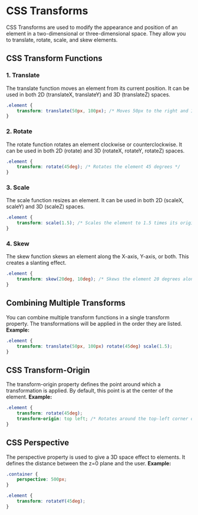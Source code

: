 # CSS Transforms
CSS Transforms are used to modify the appearance and position of an element in a two-dimensional or three-dimensional space. They allow you to translate, rotate, scale, and skew elements.


## CSS Transform Functions

### 1. Translate
The translate function moves an element from its current position. It can be used in both 2D (translateX, translateY) and 3D (translateZ) spaces.
```css
.element {
    transform: translate(50px, 100px); /* Moves 50px to the right and 100px down */
}
```

### 2. Rotate
The rotate function rotates an element clockwise or counterclockwise. It can be used in both 2D (rotate) and 3D (rotateX, rotateY, rotateZ) spaces.
```css
.element {
    transform: rotate(45deg); /* Rotates the element 45 degrees */
}
```
### 3. Scale
The scale function resizes an element. It can be used in both 2D (scaleX, scaleY) and 3D (scaleZ) spaces.
```css
.element {
    transform: scale(1.5); /* Scales the element to 1.5 times its original size */
}
```

### 4. Skew
The skew function skews an element along the X-axis, Y-axis, or both. This creates a slanting effect.
```css
.element {
    transform: skew(20deg, 10deg); /* Skews the element 20 degrees along the X-axis and 10 degrees along the Y-axis */
}
```

## Combining Multiple Transforms
You can combine multiple transform functions in a single transform property. The transformations will be applied in the order they are listed.
**Example:**
```css
.element {
    transform: translate(50px, 100px) rotate(45deg) scale(1.5);
}
```


## CSS Transform-Origin
The transform-origin property defines the point around which a transformation is applied. By default, this point is at the center of the element.
**Example:**
```css
.element {
    transform: rotate(45deg);
    transform-origin: top left; /* Rotates around the top-left corner of the element */
}
```

## CSS Perspective
The perspective property is used to give a 3D space effect to elements. It defines the distance between the z=0 plane and the user.
**Example:**
```css
.container {
    perspective: 500px;
}

.element {
    transform: rotateY(45deg);
}
```